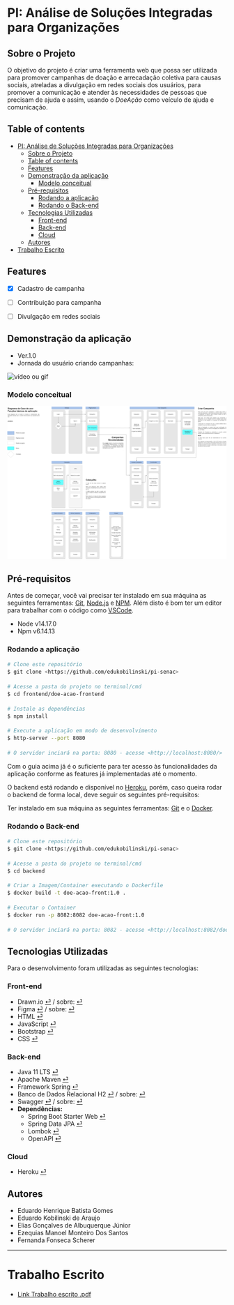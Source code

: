 <!-- Título -->
# PI: Análise de Soluções Integradas para Organizações


<!-- Descrição -->
## Sobre o Projeto

O objetivo do projeto é criar uma ferramenta web que possa ser utilizada para 
promover campanhas de doação e arrecadação coletiva para causas sociais, 
atreladas a divulgação em redes sociais dos usuários, para promover a 
comunicação e atender às necessidades de pessoas que precisam de ajuda e assim, 
usando o _DoeAção_ como veículo de ajuda e comunicação.


<!-- TOC -->
## Table of contents

- [PI: Análise de Soluções Integradas para Organizações](#pi-analise-de-solucoes-integradas-para-organizacoes)
  - [Sobre o Projeto](#sobre-o-projeto)
  - [Table of contents](#table-of-contents)
  - [Features](#features)
  - [Demonstração da aplicação](#demonstração-da-aplicação)
    - [Modelo conceitual](#modelo-conceitual)
  - [Pré-requisitos](#pré-requisitos)
    - [Rodando a aplicação](#rodando-a-aplicação)
    - [Rodando o Back-end](#rodando-o-back-end)
  - [Tecnologias Utilizadas](#tecnologias-utilizadas)
    - [Front-end](#front-end)
    - [Back-end](#back-end)
    - [Cloud](#cloud)
  - [Autores](#autores)
- [Trabalho Escrito](#trabalho-escrito)


<!-- Features -->
## Features

- [x] Cadastro de campanha
- [ ] Contribuição para campanha
- [ ] Divulgação em redes sociais



<!-- Demonstração da aplicação -->
## Demonstração da aplicação

- Ver.1.0
- Jornada do usuário criando campanhas:

![vídeo ou gif](https://github.com/edukobilinski/pi-senac-5p-grupo-09/blob/master/assets/doe-acao-gif01.gif)

### Modelo conceitual

![Diagrama de caso de uso](https://github.com/edukobilinski/pi-senac-5p-grupo-09/blob/master/assets/diagrama-de-caso-de-uso.png)



<!-- Pré-requisitos e como rodar a aplicação/testes -->
## Pré-requisitos

Antes de começar, você vai precisar ter instalado em sua máquina as seguintes 
ferramentas: [Git](https://git-scm.com), [Node.js](https://nodejs.org/en/) e 
[NPM](https://www.npmjs.com/). Além disto é bom ter um editor para trabalhar com 
o código como [VSCode](https://code.visualstudio.com/).

- Node v14.17.0
- Npm v6.14.13

### Rodando a aplicação

```bash
# Clone este repositório
$ git clone <https://github.com/edukobilinski/pi-senac>

# Acesse a pasta do projeto no terminal/cmd
$ cd frontend/doe-acao-frontend

# Instale as dependências
$ npm install

# Execute a aplicação em modo de desenvolvimento
$ http-server --port 8080

# O servidor inciará na porta: 8080 - acesse <http://localhost:8080/>
```


Com o guia acima já é o suficiente para ter acesso às funcionalidades da aplicação 
conforme as features já implementadas até o momento.

O backend está rodando e disponível no [Heroku](https://www.heroku.com/about), porém, 
caso queira rodar o backend de forma local, deve seguir os seguintes pré-requisitos:

Ter instalado em sua máquina as seguintes ferramentas: [Git](https://git-scm.com) 
e o [Docker](https://www.docker.com/).

### Rodando o Back-end

```bash
# Clone este repositório
$ git clone <https://github.com/edukobilinski/pi-senac>

# Acesse a pasta do projeto no terminal/cmd
$ cd backend

# Criar a Imagem/Container executando o Dockerfile
$ docker build -t doe-acao-front:1.0 .

# Executar o Container
$ docker run -p 8082:8082 doe-acao-front:1.0

# O servidor inciará na porta: 8082 - acesse <http://localhost:8082/doeacao>
```


<!-- Tecnologias utilizadas -->
## Tecnologias Utilizadas

Para o desenvolvimento foram utilizadas as seguintes tecnologias:

### Front-end

- Drawn.io [⏎](assets/diagrama-de-caso-de-uso.drawio) / sobre: [⏎](https://www.diagrams.net/)
- Figma [⏎](https://www.figma.com/file/1ysmi0XerRzNBmmEq2RdiK/DoeA%C3%A7%C3%A3o?node-id=0%3A1) / sobre: [⏎](https://www.figma.com/about/)
- HTML [⏎](https://html.spec.whatwg.org/multipage/)
- JavaScript [⏎](https://www.javascript.com/)
- Bootstrap [⏎](https://getbootstrap.com/)
- CSS [⏎](https://www.w3.org/Style/CSS/)

### Back-end

- Java 11 LTS [⏎](https://jdk.java.net/11/)
- Apache Maven [⏎](https://maven.apache.org/)
- Framework Spring [⏎](https://spring.io/)
- Banco de Dados Relacional H2 [⏎](https://app-doeacao.herokuapp.com/doeacao/h2-console/login.jsp?jsessionid=d8fbd8e7c7daa7ef12686b2b7a24c323) / sobre: [⏎](https://www.h2database.com/html/main.html)
- Swagger [⏎](https://app-doeacao.herokuapp.com/doeacao/swagger-ui/index.html) / sobre: [⏎](https://swagger.io/about/)
- **Dependências:**
  - Spring Boot Starter Web [⏎](https://docs.spring.io/spring-boot/docs/current/reference/htmlsingle/#web)
  - Spring Data JPA [⏎](https://spring.io/projects/spring-data-jpa)
  - Lombok [⏎](https://projectlombok.org/)
  - OpenAPI [⏎](https://www.openapis.org/)

### Cloud

- Heroku [⏎](https://www.heroku.com/about)



<!-- Autor -->
## Autores

- Eduardo Henrique Batista Gomes
- Eduardo Kobilinski de Araujo
- Elias Gonçalves de Albuquerque Júnior
- Ezequias Manoel Monteiro Dos Santos
- Fernanda Fonseca Scherer




---





# Trabalho Escrito

- [Link Trabalho escrito .pdf](https://github.com/edukobilinski/pi-senac-5p-grupo-09/blob/master/Grupo%2009%20-%20PI%20parte%202.pdf)
